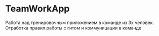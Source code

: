 # TeamWorkApp
Работа над тренировочным приложением в команде из 3х человек.
Отработка правил работы с гитом и коммуницации в команде
